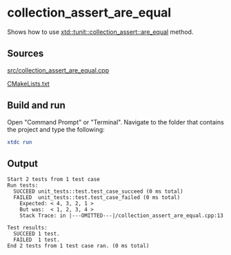 # collection_assert_are_equal

Shows how to use [xtd::tunit::collection_assert::are_equal](https://gammasoft71.github.io/xtd/reference_guides/latest/classxtd_1_1tunit_1_1collection__assume.html#a7ecd95170ccc9e601963ff97e56126ba) method.

## Sources

[src/collection_assert_are_equal.cpp](src/collection_assert_are_equal.cpp)

[CMakeLists.txt](CMakeLists.txt)

## Build and run

Open "Command Prompt" or "Terminal". Navigate to the folder that contains the project and type the following:

```cmake
xtdc run
```

## Output

```
Start 2 tests from 1 test case
Run tests:
  SUCCEED unit_tests::test.test_case_succeed (0 ms total)
  FAILED  unit_tests::test.test_case_failed (0 ms total)
    Expected: < 4, 3, 2, 1 >
    But was:  < 1, 2, 3, 4 >
    Stack Trace: in |---OMITTED---|/collection_assert_are_equal.cpp:13

Test results:
  SUCCEED 1 test.
  FAILED  1 test.
End 2 tests from 1 test case ran. (0 ms total)
```
